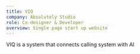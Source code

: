 ```yaml
---
title: VIQ
company: Absolutely Studio
role: Co-designer & Developer
overview: Single page start up website
---
```


VIQ is a system that connects calling system with AI
